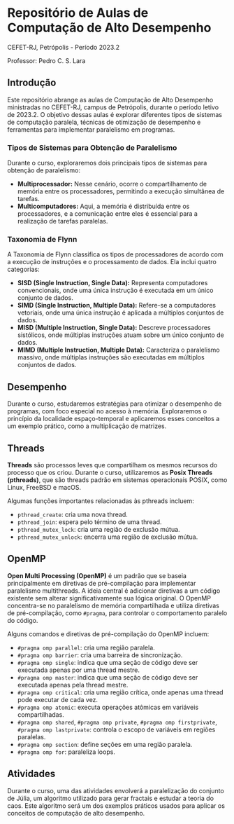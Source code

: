 # Repositório de Aulas de Computação de Alto Desempenho

CEFET-RJ, Petrópolis - Período 2023.2

Professor: Pedro C. S. Lara

## Introdução

Este repositório abrange as aulas de Computação de Alto Desempenho ministradas no CEFET-RJ, campus de Petrópolis, durante o período letivo de 2023.2. O objetivo dessas aulas é explorar diferentes tipos de sistemas de computação paralela, técnicas de otimização de desempenho e ferramentas para implementar paralelismo em programas.

### Tipos de Sistemas para Obtenção de Paralelismo

Durante o curso, exploraremos dois principais tipos de sistemas para obtenção de paralelismo:

- **Multiprocessador:** Nesse cenário, ocorre o compartilhamento de memória entre os processadores, permitindo a execução simultânea de tarefas.
- **Multicomputadores:** Aqui, a memória é distribuída entre os processadores, e a comunicação entre eles é essencial para a realização de tarefas paralelas.

### Taxonomia de Flynn

A Taxonomia de Flynn classifica os tipos de processadores de acordo com a execução de instruções e o processamento de dados. Ela inclui quatro categorias:

- **SISD (Single Instruction, Single Data):** Representa computadores convencionais, onde uma única instrução é executada em um único conjunto de dados.
- **SIMD (Single Instruction, Multiple Data):** Refere-se a computadores vetoriais, onde uma única instrução é aplicada a múltiplos conjuntos de dados.
- **MISD (Multiple Instruction, Single Data):** Descreve processadores sistólicos, onde múltiplas instruções atuam sobre um único conjunto de dados.
- **MIMD (Multiple Instruction, Multiple Data):** Caracteriza o paralelismo massivo, onde múltiplas instruções são executadas em múltiplos conjuntos de dados.

## Desempenho

Durante o curso, estudaremos estratégias para otimizar o desempenho de programas, com foco especial no acesso à memória. Exploraremos o princípio da localidade espaço-temporal e aplicaremos esses conceitos a um exemplo prático, como a multiplicação de matrizes.

## Threads

**Threads** são processos leves que compartilham os mesmos recursos do processo que os criou. Durante o curso, utilizaremos as **Posix Threads (pthreads)**, que são threads padrão em sistemas operacionais POSIX, como Linux, FreeBSD e macOS.

Algumas funções importantes relacionadas às pthreads incluem:

- `pthread_create`: cria uma nova thread.
- `pthread_join`: espera pelo término de uma thread.
- `pthread_mutex_lock`: cria uma região de exclusão mútua.
- `pthread_mutex_unlock`: encerra uma região de exclusão mútua.

## OpenMP

**Open Multi Processing (OpenMP)** é um padrão que se baseia principalmente em diretivas de pré-compilação para implementar paralelismo multithreads. A ideia central é adicionar diretivas a um código existente sem alterar significativamente sua lógica original. O OpenMP concentra-se no paralelismo de memória compartilhada e utiliza diretivas de pré-compilação, como `#pragma`, para controlar o comportamento paralelo do código.

Alguns comandos e diretivas de pré-compilação do OpenMP incluem:

- `#pragma omp parallel`: cria uma região paralela.
- `#pragma omp barrier`: cria uma barreira de sincronização.
- `#pragma omp single`: indica que uma seção de código deve ser executada apenas por uma thread mestre.
- `#pragma omp master`: indica que uma seção de código deve ser executada apenas pela thread mestre.
- `#pragma omp critical`: cria uma região crítica, onde apenas uma thread pode executar de cada vez.
- `#pragma omp atomic`: executa operações atômicas em variáveis compartilhadas.
- `#pragma omp shared`, `#pragma omp private`, `#pragma omp firstprivate`, `#pragma omp lastprivate`: controla o escopo de variáveis em regiões paralelas.
- `#pragma omp section`: define seções em uma região paralela.
- `#pragma omp for`: paraleliza loops.

## Atividades

Durante o curso, uma das atividades envolverá a paralelização do conjunto de Júlia, um algoritmo utilizado para gerar fractais e estudar a teoria do caos. Este algoritmo será um dos exemplos práticos usados para aplicar os conceitos de computação de alto desempenho.

